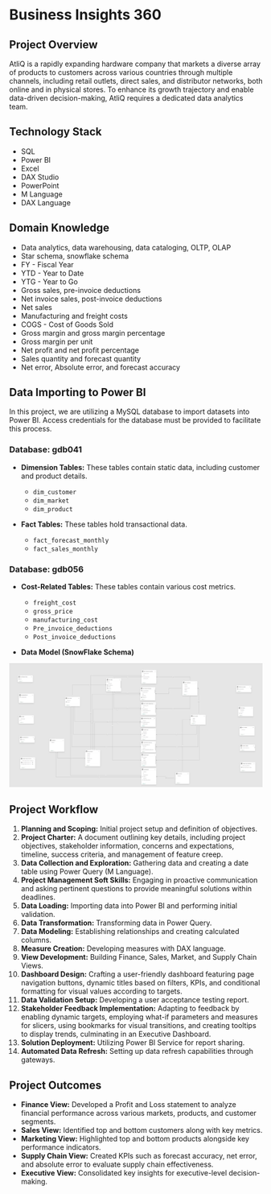 # Business Insights 360

## Project Overview

AtliQ is a rapidly expanding hardware company that markets a diverse array of products to customers across various countries through multiple channels, including retail outlets, direct sales, and distributor networks, both online and in physical stores. To enhance its growth trajectory and enable data-driven decision-making, AtliQ requires a dedicated data analytics team.

## Technology Stack

- SQL
- Power BI
- Excel
- DAX Studio
- PowerPoint
- M Language
- DAX Language 

## Domain Knowledge

- Data analytics, data warehousing, data cataloging, OLTP, OLAP
- Star schema, snowflake schema
- FY - Fiscal Year
- YTD - Year to Date
- YTG - Year to Go
- Gross sales, pre-invoice deductions
- Net invoice sales, post-invoice deductions
- Net sales
- Manufacturing and freight costs
- COGS - Cost of Goods Sold
- Gross margin and gross margin percentage
- Gross margin per unit
- Net profit and net profit percentage
- Sales quantity and forecast quantity
- Net error, Absolute error, and forecast accuracy

## Data Importing to Power BI

In this project, we are utilizing a MySQL database to import datasets into Power BI. Access credentials for the database must be provided to facilitate this process.

### Database: gdb041
- **Dimension Tables:** These tables contain static data, including customer and product details.
  - `dim_customer`
  - `dim_market`
  - `dim_product`
  
- **Fact Tables:** These tables hold transactional data.
  - `fact_forecast_monthly`
  - `fact_sales_monthly`

### Database: gdb056
- **Cost-Related Tables:** These tables contain various cost metrics.
  - `freight_cost`
  - `gross_price`
  - `manufacturing_cost`
  - `Pre_invoice_deductions`
  - `Post_invoice_deductions`

- **Data Model (SnowFlake Schema)**
<img src=https://github.com/Teja-Reddy-kotha/Business-Insights-360/blob/main/Data%20Model%20(SnowFlake%20Schema).png>

## Project Workflow

1. **Planning and Scoping:** Initial project setup and definition of objectives.
2. **Project Charter:** A document outlining key details, including project objectives, stakeholder information, concerns and expectations, timeline, success criteria, and management of feature creep.
3. **Data Collection and Exploration:** Gathering data and creating a date table using Power Query (M Language).
4. **Project Management Soft Skills:** Engaging in proactive communication and asking pertinent questions to provide meaningful solutions within deadlines.
5. **Data Loading:** Importing data into Power BI and performing initial validation.
6. **Data Transformation:** Transforming data in Power Query.
7. **Data Modeling:** Establishing relationships and creating calculated columns.
8. **Measure Creation:** Developing measures with DAX language.
9. **View Development:** Building Finance, Sales, Market, and Supply Chain Views.
10. **Dashboard Design:** Crafting a user-friendly dashboard featuring page navigation buttons, dynamic titles based on filters, KPIs, and conditional formatting for visual values according to targets.
11. **Data Validation Setup:** Developing a user acceptance testing report.
12. **Stakeholder Feedback Implementation:** Adapting to feedback by enabling dynamic targets, employing what-if parameters and measures for slicers, using bookmarks for visual transitions, and creating tooltips to display trends, culminating in an Executive Dashboard.
13. **Solution Deployment:** Utilizing Power BI Service for report sharing.
14. **Automated Data Refresh:** Setting up data refresh capabilities through gateways.

## Project Outcomes

- **Finance View:** Developed a Profit and Loss statement to analyze financial performance across various markets, products, and customer segments.
- **Sales View:** Identified top and bottom customers along with key metrics.
- **Marketing View:** Highlighted top and bottom products alongside key performance indicators.
- **Supply Chain View:** Created KPIs such as forecast accuracy, net error, and absolute error to evaluate supply chain effectiveness.
- **Executive View:** Consolidated key insights for executive-level decision-making.

